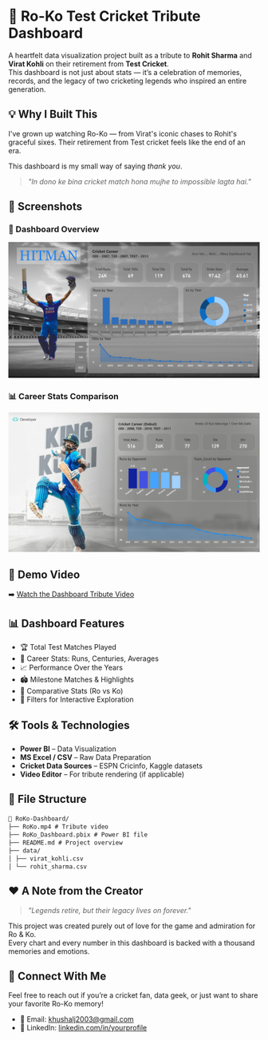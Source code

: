# 🏏 Ro-Ko Test Cricket Tribute Dashboard

A heartfelt data visualization project built as a tribute to **Rohit Sharma** and **Virat Kohli** on their retirement from **Test Cricket**.  
This dashboard is not just about stats — it’s a celebration of memories, records, and the legacy of two cricketing legends who inspired an entire generation.

## 💡 Why I Built This

I've grown up watching Ro-Ko — from Virat's iconic chases to Rohit's graceful sixes. Their retirement from Test cricket feels like the end of an era.

This dashboard is my small way of saying *thank you*.

> *"In dono ke bina cricket match hona mujhe to impossible lagta hai."*

## 📸 Screenshots

### 🏏 Dashboard Overview
![Rohit Sharma Stats](https://github.com/khushal728/Rohit-Sharma-and-Virat-Kohli-Dashboard/blob/main/Rohit%20Sharma%20stats%20Page.png)

### 📊 Career Stats Comparison
![Virat Kohli Stats](https://github.com/khushal728/Rohit-Sharma-and-Virat-Kohli-Dashboard/blob/main/Virat%20Kohli%20stats%20Page.png)



## 🎥 Demo Video

➡️ [Watch the Dashboard Tribute Video](https://github.com/user-attachments/assets/3135003d-552f-4689-a8b2-e076eec30103)

## 📊 Dashboard Features

- 🏆 Total Test Matches Played
- 🧮 Career Stats: Runs, Centuries, Averages
- 📈 Performance Over the Years
- 🏟️ Milestone Matches & Highlights
- 📌 Comparative Stats (Ro vs Ko)
- 🎯 Filters for Interactive Exploration

## 🛠️ Tools & Technologies

- **Power BI** – Data Visualization
- **MS Excel / CSV** – Raw Data Preparation
- **Cricket Data Sources** – ESPN Cricinfo, Kaggle datasets
- **Video Editor** – For tribute rendering (if applicable)

## 📁 File Structure
```
📂 RoKo-Dashboard/
├── RoKo.mp4 # Tribute video
├── RoKo_Dashboard.pbix # Power BI file
├── README.md # Project overview
├── data/
│ ├── virat_kohli.csv
│ └── rohit_sharma.csv
```


## ❤️ A Note from the Creator

> *"Legends retire, but their legacy lives on forever."*

This project was created purely out of love for the game and admiration for Ro & Ko.  
Every chart and every number in this dashboard is backed with a thousand memories and emotions.

## 📢 Connect With Me

Feel free to reach out if you’re a cricket fan, data geek, or just want to share your favorite Ro-Ko memory!

- 📧 Email: khushalj2003@gmail.com
- 🔗 LinkedIn: [linkedin.com/in/yourprofile](https://www.linkedin.com/in/khushal-joshi728/)




